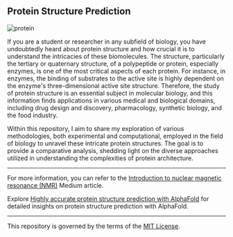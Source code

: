 ## Protein Structure Prediction


![protein](https://github.com/LoqmanSamani/protein_structure_analysis/blob/systembiology/images/pro.jpg)

If you are a student or researcher in any subfield of biology, you have undoubtedly heard about protein structure and how crucial it is 
to understand the intricacies of these biomolecules. The structure, particularly the tertiary or quaternary structure, of a polypeptide or protein, 
especially enzymes, is one of the most critical aspects of each protein. For instance, in enzymes, the binding of substrates to the active site is 
highly dependent on the enzyme's three-dimensional active site structure. Therefore, the study of protein structure is an essential subject in 
molecular biology, and this information finds applications in various medical and biological domains, including drug design and discovery, pharmacology, 
synthetic biology, and the food industry.

Within this repository, I aim to share my exploration of various methodologies, both experimental and computational, employed in the field of biology to unravel these intricate protein structures. The goal is to provide a comparative analysis, 
shedding light on the diverse approaches utilized in understanding the complexities of protein architecture.

-------------------------------------------------------------------------------------------------------------------------  

For more information, you can refer to the [Introduction to nuclear magnetic resonance (NMR)](https://medium.com/@samaniloqman91/introduction-to-nuclear-magnetic-resonance-nmr-997960e21048) Medium article.

Explore [Highly accurate protein structure prediction with AlphaFold](https://medium.com/@samaniloqman91/highly-accurate-protein-structure-prediction-with-alphafold-9e4cc8b6c692) for detailed insights on protein structure prediction with AlphaFold.

------------------------------------------------------------------------------------------------------------------------

This repository is governed by the terms of the [MIT License](https://github.com/LoqmanSamani/protein_sa/blob/systembiology/LICENSE).


